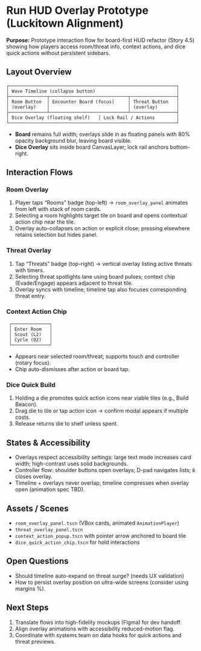 # Run HUD Overlay Prototype (Luckitown Alignment)

**Purpose:** Prototype interaction flow for board-first HUD refactor (Story 4.5) showing how players access room/threat info, context actions, and dice quick actions without persistent sidebars.

## Layout Overview
```
┌──────────────────────────────────────────────────────────────┐
│ Wave Timeline (collapse button)                              │
├──────────────┬─────────────────────────────┬─────────────────┤
│ Room Button  │ Encounter Board (focus)     │ Threat Button   │
│ (overlay)    │                             │ (overlay)       │
├──────────────┴─────────────────────────────┴─────────────────┤
│ Dice Overlay (floating shelf)   │ Lock Rail / Actions        │
└──────────────────────────────────────────────────────────────┘
```

- **Board** remains full width; overlays slide in as floating panels with 80% opacity background blur, leaving board visible.
- **Dice Overlay** sits inside board CanvasLayer; lock rail anchors bottom-right.

## Interaction Flows

### Room Overlay
1. Player taps “Rooms” badge (top-left) → `room_overlay_panel` animates from left with stack of room cards.
2. Selecting a room highlights target tile on board and opens contextual action chip near the tile.
3. Overlay auto-collapses on action or explicit close; pressing elsewhere retains selection but hides panel.

### Threat Overlay
1. Tap “Threats” badge (top-right) → vertical overlay listing active threats with timers.
2. Selecting threat spotlights lane using board pulses; context chip (Evade/Engage) appears adjacent to threat tile.
3. Overlay syncs with timeline; timeline tap also focuses corresponding threat entry.

### Context Action Chip
```
 ┌──────────────┐
 │ Enter Room   │
 │ Scout (L2)   │
 │ Cycle (O2)   │
 └──────────────┘
```
- Appears near selected room/threat; supports touch and controller (rotary focus).
- Chip auto-dismisses after action or board tap.

### Dice Quick Build
1. Holding a die promotes quick action icons near viable tiles (e.g., Build Beacon).
2. Drag die to tile or tap action icon → confirm modal appears if multiple costs.
3. Release returns die to shelf unless spent.

## States & Accessibility
- Overlays respect accessibility settings: large text mode increases card width; high-contrast uses solid backgrounds.
- Controller flow: shoulder buttons open overlays; D-pad navigates lists; `B` closes overlay.
- Timeline + overlays never overlap; timeline compresses when overlay open (animation spec TBD).

## Assets / Scenes
- `room_overlay_panel.tscn` (VBox cards, animated `AnimationPlayer`)
- `threat_overlay_panel.tscn`
- `context_action_popup.tscn` with pointer arrow anchored to board tile
- `dice_quick_action_chip.tscn` for hold interactions

## Open Questions
- Should timeline auto-expand on threat surge? (needs UX validation)
- How to persist overlay position on ultra-wide screens (consider using margins %).

## Next Steps
1. Translate flows into high-fidelity mockups (Figma) for dev handoff.
2. Align overlay animations with accessibility reduced-motion flag.
3. Coordinate with systems team on data hooks for quick actions and threat previews.
